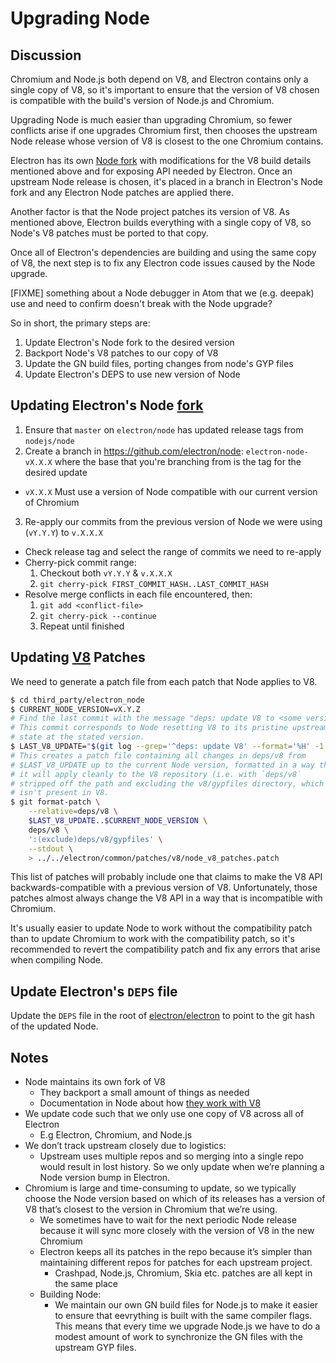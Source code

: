 # Upgrading Node

## Discussion

Chromium and Node.js both depend on V8, and Electron contains only a single copy of V8, so it's important to ensure that the version of V8 chosen is compatible with the build's version of Node.js and Chromium.

Upgrading Node is much easier than upgrading Chromium, so fewer conflicts arise if one upgrades Chromium first, then chooses the upstream Node release whose version of V8 is closest to the one Chromium contains.

Electron has its own [Node fork](https://github.com/electron/node) with modifications for the V8 build details mentioned above and for exposing API needed by Electron. Once an upstream Node release is chosen, it's placed in a branch in Electron's Node fork and any Electron Node patches are applied there.

Another factor is that the Node project patches its version of V8. As mentioned above, Electron builds everything with a single copy of V8, so Node's V8 patches must be ported to that copy.

Once all of Electron's dependencies are building and using the same copy of V8, the next step is to fix any Electron code issues caused by the Node upgrade.

[FIXME] something about a Node debugger in Atom that we (e.g. deepak) use and need to confirm doesn't break with the Node upgrade?

So in short, the primary steps are:

1. Update Electron's Node fork to the desired version
2. Backport Node's V8 patches to our copy of V8
3. Update the GN build files, porting changes from node's GYP files
4. Update Electron's DEPS to use new version of Node

## Updating Electron's Node [fork](https://github.com/electron/node)

1. Ensure that `master` on `electron/node` has updated release tags from `nodejs/node`
2. Create a branch in https://github.com/electron/node: `electron-node-vX.X.X` where the base that you're branching from is the tag for the desired update 
  - `vX.X.X` Must use a version of Node compatible with our current version of Chromium
3. Re-apply our commits from the previous version of Node we were using (`vY.Y.Y`) to `v.X.X.X` 
  - Check release tag and select the range of commits we need to re-apply
  - Cherry-pick commit range: 
    1. Checkout both `vY.Y.Y` & `v.X.X.X`
    2. `git cherry-pick FIRST_COMMIT_HASH..LAST_COMMIT_HASH`
  - Resolve merge conflicts in each file encountered, then: 
    1. `git add <conflict-file>`
    2. `git cherry-pick --continue`
    3. Repeat until finished

## Updating [V8](https://github.com/electron/node/src/V8) Patches

We need to generate a patch file from each patch that Node applies to V8.

```sh
$ cd third_party/electron_node
$ CURRENT_NODE_VERSION=vX.Y.Z
# Find the last commit with the message "deps: update V8 to <some version>"
# This commit corresponds to Node resetting V8 to its pristine upstream
# state at the stated version.
$ LAST_V8_UPDATE="$(git log --grep='^deps: update V8' --format='%H' -1 deps/v8)"
# This creates a patch file containing all changes in deps/v8 from
# $LAST_V8_UPDATE up to the current Node version, formatted in a way that
# it will apply cleanly to the V8 repository (i.e. with `deps/v8`
# stripped off the path and excluding the v8/gypfiles directory, which
# isn't present in V8.
$ git format-patch \
    --relative=deps/v8 \
    $LAST_V8_UPDATE..$CURRENT_NODE_VERSION \
    deps/v8 \
    ':(exclude)deps/v8/gypfiles' \
    --stdout \
    > ../../electron/common/patches/v8/node_v8_patches.patch
```

This list of patches will probably include one that claims to make the V8 API backwards-compatible with a previous version of V8. Unfortunately, those patches almost always change the V8 API in a way that is incompatible with Chromium.

It's usually easier to update Node to work without the compatibility patch than to update Chromium to work with the compatibility patch, so it's recommended to revert the compatibility patch and fix any errors that arise when compiling Node.

## Update Electron's `DEPS` file

Update the `DEPS` file in the root of [electron/electron](https://github.com/electron/electron) to point to the git hash of the updated Node.

## Notes

- Node maintains its own fork of V8 
  - They backport a small amount of things as needed
  - Documentation in Node about how [they work with V8](https://nodejs.org/api/v8.html)
- We update code such that we only use one copy of V8 across all of Electron 
  - E.g Electron, Chromium, and Node.js
- We don’t track upstream closely due to logistics: 
  - Upstream uses multiple repos and so merging into a single repo would result in lost history. So we only update when we’re planning a Node version bump in Electron.
- Chromium is large and time-consuming to update, so we typically choose the Node version based on which of its releases has a version of V8 that’s closest to the version in Chromium that we’re using. 
  - We sometimes have to wait for the next periodic Node release because it will sync more closely with the version of V8 in the new Chromium
  - Electron keeps all its patches in the repo because it’s simpler than maintaining different repos for patches for each upstream project. 
    - Crashpad, Node.js, Chromium, Skia etc. patches are all kept in the same place
  - Building Node: 
    - We maintain our own GN build files for Node.js to make it easier to ensure that eevrything is built with the same compiler flags. This means that every time we upgrade Node.js we have to do a modest amount of work to synchronize the GN files with the upstream GYP files.